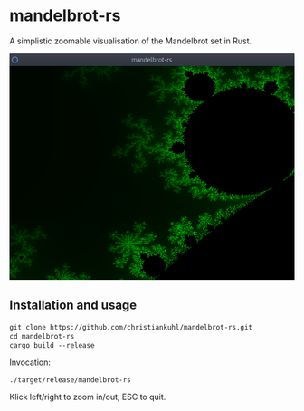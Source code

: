 # mandelbrot-rs

A simplistic zoomable visualisation of the Mandelbrot set in Rust.

![alt text](https://github.com/christiankuhl/mandelbrot-rs/raw/master/screenshot.png "mandelbrot-rs")

## Installation and usage

```
git clone https://github.com/christiankuhl/mandelbrot-rs.git
cd mandelbrot-rs
cargo build --release
```

Invocation:

```
./target/release/mandelbrot-rs
```

Klick left/right to zoom in/out, ESC to quit.
